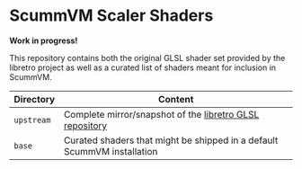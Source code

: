 # ScummVM Scaler Shaders

**Work in progress!**

This repository contains both the original GLSL shader set provided by the libretro project as well as a curated list of shaders meant for inclusion in ScummVM.

|Directory  |Content|
|-----------|-------|
|`upstream` | Complete mirror/snapshot of the [libretro GLSL repository](https://github.com/libretro/glsl-shaders)
|`base`     | Curated shaders that might be shipped in a default ScummVM installation